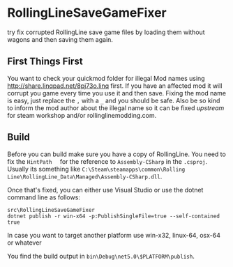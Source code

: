 # RollingLineSaveGameFixer

try fix corrupted RollingLine save game files by loading them without wagons and then saving them again.

## First Things First

You want to check your quickmod folder for illegal Mod names using http://share.linqpad.net/8pj73o.linq first. If you have an affected mod it will corrupt you game every time you use it and then save. Fixing the mod name is easy, just replace the `,` with a `_` and you should be safe. Also be so kind to inform the mod author about the illegal name so it can be fixed *upstream* for steam workshop and/or rollinglinemodding.com.

## Build

Before you can build make sure you have a copy of RollingLine. You need to fix the `HintPath  ` for the reference to `Assembly-CSharp`  in the `.csproj`. Usually its something like `C:\Steam\steamapps\common\Rolling Line\RollingLine_Data\Managed\Assembly-CSharp.dll`.

Once that's fixed, you can  either use Visual Studio or use the dotnet command line as follows:

```
src\RollingLineSaveGameFixer
dotnet publish -r win-x64 -p:PublishSingleFile=true --self-contained true
```

In case you want to target another platform use win-x32, linux-64, osx-64 or whatever

You find the build output in `bin\Debug\net5.0\$PLATFORM\publish`.

